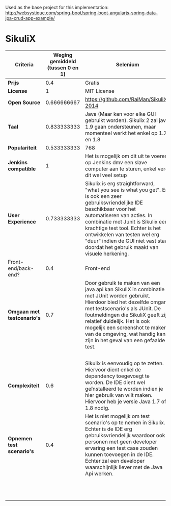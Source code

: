 Used as the base project for this implementation: http://websystique.com/spring-boot/spring-boot-angularjs-spring-data-jpa-crud-app-example/


# SikuliX


| **Criteria**                 | **Weging gemiddeld (tussen 0 en 1)** | **Selenium**                                                                                                                                                                                                                                                                                                                                                              | **Waarde** | **Gewogen Waarde** |
|--------------------------|----------------------------------|-----------------------------------------------------------------------------------------------------------------------------------------------------------------------------------------------------------------------------------------------------------------------------------------------------------------------------------------------------------------------|--------|----------------|
| **Prijs**                    | 0.4                              | Gratis                                                                                                                                                                                                                                                                                                                                                                | 10     | 4              |
| **License**                  | 1                                | MIT License                                                                                                                                                                                                                                                                                                                                                           | 10     | 10             |
| **Open Source**              | 0.666666667                      | https://github.com/RaiMan/SikuliX-2014                                                                                                                                                                                                                                                                                                                                | 10     | 6.66666667     |
| **Taal**                     | 0.833333333                      | Java (Maar kan voor elke GUI   gebruikt worden). Sikulix 2 zal java 1.9 gaan ondersteunen, maar momenteel   werkt het enkel op 1.7 en 1.8                                                                                                                                                                                                                             | 8      | 6.666666664    |
| **Populariteit**             | 0.533333333                      | 768                                                                                                                                                                                                                                                                                                                                                                   | 7      | 3.733333331    |
| **Jenkins compatible**       | 1                                | Het is mogelijk om dit uit te   voeren op Jenkins dmv een slave computer aan te sturen, enkel vergt dit wel   veel setup                                                                                                                                                                                                                                              | 4      | 4              |
| **User Experience**          | 0.733333333                      | Sikulix is erg straightforward,   "what you see is what you get". Er is ook een zeer   gebruiksvriendelijke IDE beschikbaar voor het automatiseren van acties. In   combinatie met Junit is Sikulix een krachtige test tool. Echter is het   ontwikkelen van testen wel erg "duur" indien  de GUI niet vast staat doordat het gebruik   maakt van visuele herkening.  | 6      | 4.399999998    |
| Front-end/back-end?      | 0.4                              | Front-end                                                                                                                                                                                                                                                                                                                                                             | 5      | 2              |
| **Omgaan met testcenario's** | 0.7                              | Door gebruik te maken van een   java api kan SikuliX in combinatie met JUnit worden gebruikt. Hierdoor bied   het dezelfde omgang met testscenario's als JUnit. De foutmeldingen die   SikuliX geeft zijn relatief duidelijk. Het is ook mogelijk een screenshot te maken   van de omgeving, wat handig kan zijn in het geval van een gefaalde test.                  | 8      | 5.6            |
|                          |                                  |                                                                                                                                                                                                                                                                                                                                                                       | 0      |                |
| **Complexiteit**             | 0.6                              | Sikulix is eenvoudig op te   zetten. Hiervoor dient enkel de dependency toegevoegt te worden.  De IDE dient wel geïnstalleerd te worden   indien je hier gebruik van wilt maken. Hiervoor heb je versie Java 1.7 of 1.8   nodig.                                                                                                                                      | 8      | 4.8            |
| **Opnemen test scenario's**  | 0.4                              | Het is niet mogelijk om test   scenario's op te nemen in Sikulix. Echter is de IDE erg gebruiksvriendelijk   waardoor ook personen met geen developer ervaring een test case zouden kunnen   toevoegen in de IDE. Echter zal een developer waarschijnlijk liever met de   Java Api werken.                                                                            | 5      | 2              |
|                          |                                  |                                                                                                                                                                                                                                                                                                                                                                       |        |                |
|                          |                                  |                                                                                                                                                                                                                                                                                                                                                                       |        |                |
|                          |                                  |                                                                                                                                                                                                                                                                                                                                                                       |        |                |
|                          |                                  |                                                                                                                                                                                                                                                                                                                                                                       |        | **RESULTAAT**      |
|                          |                                  |                                                                                                                                                                                                                                                                                                                                                                       |        | **53.86666666**    |
